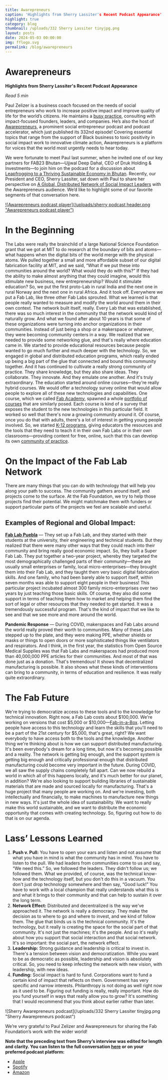 ```yaml
---
title: Awarepreneurs
caption: 'Highlights from Sherry Lassiter's Recent Podcast Appearance'
highlight: true
category: blog
thumbnail: /uploads/332 Sherry Lassiter tinyjpg.png
layout: posts
date: 2024-05-03 00:00:00
img: fflogo.svg
permalink: /blog/awarepreneurs
---
```


# Awarepreneurs

**Highlights from Sherry Lassiter's Recent Podcast Appearance**

*Read 5 min*

Paul Zelizer is a business coach focused on the needs of social entrepreneurs who work to increase positive impact and improve quality of life for the world’s citizens. He maintains a [busy practice](https://paulzelizer.com/), consulting with impact-focused founders, leaders, and companies. He’s also the host of [Awarepreneurs](https://www.awarepreneurs.com/), a prominent social entrepreneur podcast and podcast accelerator, which just published its 332nd episode! Covering essential topics that range from the support of Black business to toxic positivity in social impact work to innovative climate action, Awarepreneurs is a platform for voices that the world most urgently needs to hear today.

We were fortunate to meet Paul last summer, when he invited one of our key partners for FAB23 Bhutan—Ujjwal Deep Dahal, CEO of Druk Holding & Investments—to join him on the podcast for a discussion about [Leapfrogging to a Thriving Sustainable Economy in Bhutan](https://www.awarepreneurs.com/podcast/302-sustainable-economy). Recently, our President and CEO, Sherry Lassiter, sat down with Paul to share her perspective on [A Global, Distributed Network of Social Impact Leaders](https://www.awarepreneurs.com/podcast/332-social-impact-leaders) with the Awarepreneurs audience. We’d like to highlight some of our favorite segments of that conversation here.

[![Awarepreneurs podcast player](/uploads/sherry podcast header.png "Awarepreneurs podcast player")](https://www.awarepreneurs.com/podcast/332-social-impact-leaders)

# In the Beginning

The Labs were really the brainchild of a large National Science Foundation grant that we got at MIT to do research at the boundary of bits and atoms—what happens when the digital bits of the world merge with the physical atoms. We pulled together a small and more affordable subset of our digital fabrication facility at MIT, and we said, “What if we put these into communities around the world? What would they do with this?” If they had the ability to make almost anything that they could imagine, would this stimulate new business, new entrepreneurship? Would it stimulate education?
So, we put the first proto-Lab in rural India and the next one in rural Norway and the next one in rural Africa. And it took off. Everywhere we put a Fab Lab, like three other Fab Labs sprouted. What we learned is that people really wanted to measure and modify the world around them in their own context. The network built itself, really. Every Lab that was established, there was so much interest in the community that the network would kind of naturally grow. 
And what we found after about 10 years is that some of these organizations were turning into anchor organizations in their communities. Instead of just being a shop or a makerspace or whatever, they were becoming community centers in a way. We realized that we needed to provide some networking glue, and that's really where education came in. We started to provide educational resources because people wanted to go much further and much deeper with the technology. So, we engaged in global and distributed education programs, which really ended up being a big part of the glue that connected and bound this community together. And it has continued to cultivate a really strong community of practice. They share knowledge, but they also share ideas. They collaborate. They innovate. And they emulate one another. And it's truly extraordinary. 
The education started around online courses—they're really hybrid courses. We would offer a technology survey online that would allow people to explore all of these new technologies and capabilities. One course, which we called [Fab Academy](https://fabacademy.org/), spawned a whole [portfolio of courses](https://academany.org/) that are similarly posed. Each course is kind of a survey that exposes the student to the new technologies in this particular field. It worked so well that there's now a growing community around it. Of course, once you do that with adults, there's a lot of interest in getting young people involved. So, we started [K-12 programs](https://fla.academany.org/), giving educators the resources and the tools that they need to teach it in their own Fab Labs or in their own classrooms—providing content for free, online, such that this can develop its own [community of practice](https://scopesdf.org/).

# On the Impact of the Fab Lab Network

There are many things that you can do with technology that will help you along your path to success. The community gathers around itself, and projects come to the surface. At the Fab Foundation, we try to help those projects find their potential. We might matchmake them with funders or support particular parts of the projects we feel are scalable and useful.

## Examples of Regional and Global Impact:

[**Fab Lab Puebla**](https://fabacademy.org/2023/labs/puebla/) — They set up a Fab Lab, and they started with their students at the university, their engineering and technical students. But they realized that there were many other ways that they could reach into their community and bring really good economic impact. So, they built a Super Fab Lab. They put together a two-year project, whereby they targeted the most demographically challenged parts of their community—these are usually small enterprises or family, local micro-enterprises—they brought them into their Fab Lab, and they taught them very basic digital fabrication skills. And one family, who had been barely able to support itself, within seven months was able to support eight people in their business! This particular project incubated almost 300 family micro-enterprises over two years by just teaching those basic skills. Of course, they also did some support in terms of teaching them how to market and helping them find the sort of legal or other resources that they needed to get started. It was a tremendously successful program. That's the kind of impact that we like to see and that we see more and more around the world.

**Pandemic Response** — During COVID, makerspaces and Fab Labs around the world really proved their worth to communities. Many of these Labs stepped up to the plate, and they were making PPE, whether shields or masks or things to open doors or more sophisticated things like ventilators and respirators. And I think, in the first year, the statistics from Open Source Medical Supplies was that Fab Labs and makerspaces had produced more than 40,000,000 PPE articles for their communities. And most of that was done just as a donation. That's tremendous! It shows that decentralized manufacturing is possible. It also shows what these kinds of interventions can bring to a community, in terms of education and resilience. It was really quite extraordinary.

# The Fab Future

We're trying to democratize access to these tools and to the knowledge for technical innovation. Right now, a Fab Lab costs about $100,000. We're working on versions that cost $5,000 or $10,000—[Fab-in-a-Box](https://fabfoundation.org/media/fab_in_a_box). Letting people have access to this technology and learn the skills that you'll need to be a part of the 21st century for $5,000, that's great, right? We want everybody to have access both to the tools and the knowledge. 
Another thing we're thinking about is how we can support distributed manufacturing. It's been everybody's dream for a long time, but now it's becoming possible and a reality. The network is getting big enough, and the support system is getting big enough and critically professional enough that distributed manufacturing could become very important in the future. During COVID, we all saw the supply chains completely fall apart. Can we now rebuild a world in which all of this happens locally, and it's much better for our planet, in addition? We're also looking to support building libraries of sustainable materials that are made and sourced locally for manufacturing. That's a huge project that many people are working on. And we're investing, both intellectually and financially, to make machines to manufacture new things in new ways. It's just the whole idea of sustainability. We want to really make this world sustainable, and we want to distribute the economic opportunity that comes with creating technology. So, figuring out how to do that is on our agenda.

# Lass’ Lessons Learned

1. **Push v. Pull:** You have to open your ears and listen and not assume that what you have in mind is what the community has in mind. You have to listen to the pull. We had leaders from communities come to us and say, “We need this.” So, we followed the leaders. They didn't follow us; we followed them. What we provided, of course, was the technical know-how and the technology itself, but you don't do this in a vacuum. You don't just drop technology somewhere and then say, “Good luck!” You have to work with a local champion that really understands what this is and what it brings to their community and that can help to sustain it over the long term.
2. **Network Effect:** Distributed and decentralized is the way we've approached it. The network is really a democracy. They make the decision as to where to go and where to invest, and we kind of follow them. The glue that binds us is the technical community. It's the technology, but it really is creating the space for the social part of that community. It's not just the machines; it's the people. And so it's really about how you support that social interaction and that social network. It's so important: the social part, the network effect.
3. **Leadership:** Strong guidance and leadership is critical to invest in. There's a tension between vision and democratization. While you want to be as democratic as possible, leadership and vision is absolutely critical. So, you need to keep infecting the network with new vision, with leadership, with new ideas.
4. **Funding:** Social impact is hard to fund. Corporations want to fund a certain kind of impact that reflects on them. Government has very specific and narrow interests. Philanthropy is not doing as well right now as it used to be. Figuring out funding is really, really important. How do you fund yourself in ways that really allow you to grow? It's something that I would recommend that you think about earlier rather than later.

![Sherry Awarepreneurs podcast](/uploads/332 Sherry Lassiter tinyjpg.png "Sherry Awarepreneurs podcast")

We’re very grateful to Paul Zelizer and Awarepreneurs for sharing the Fab Foundation’s work with the wider world!

**Note that the preceding text from Sherry’s interview was edited for length and clarity. You can listen to the full conversation [here](https://www.awarepreneurs.com/podcast/332-social-impact-leaders) or on your preferred podcast platform:**
- [Apple](https://podcasts.apple.com/us/podcast/awarepreneurs/id1232306106)
- [Spotify](https://open.spotify.com/show/4MZcSXtqDGENW1RNUJntWD)
- [Amazon](https://music.amazon.com/podcasts/8066e6c3-7b1a-443f-bcba-e41cb010ef4e/awarepreneurs)
